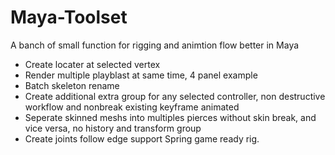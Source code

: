 # Maya-Toolset
A banch of small function for rigging and animtion flow better in Maya
- Create locater at selected vertex
- Render multiple playblast at same time, 4 panel example
- Batch skeleton rename
- Create additional extra group for any selected controller, non destructive workflow and nonbreak existing keyframe animated
- Seperate skinned meshs into multiples pierces without skin break, and vice versa, no history and transform group
- Create joints follow edge support Spring game ready rig.

